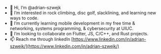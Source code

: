 - 👋 Hi, I’m @adrian-szwejk
- 👀 I’m interested in rock climbing, disc golf, slacklining, and learning new ways to code.
- 🌱 I’m currently learning mobile development in my free time & networking, systems programming, & cybersecurity at UIUC.
- 💞️ I’m looking to collaborate on Flutter, JS, C/C++, and Rust projects.
- 📫 Reach me through linkedIn [https://www.linkedin.com/in/adrian-szwejk/](https://www.linkedin.com/in/adrian-szwejk/)

<!---
adrian-szwejk/adrian-szwejk is a ✨ special ✨ repository because its `README.md` (this file) appears on your GitHub profile.
You can click the Preview link to take a look at your changes.
--->

